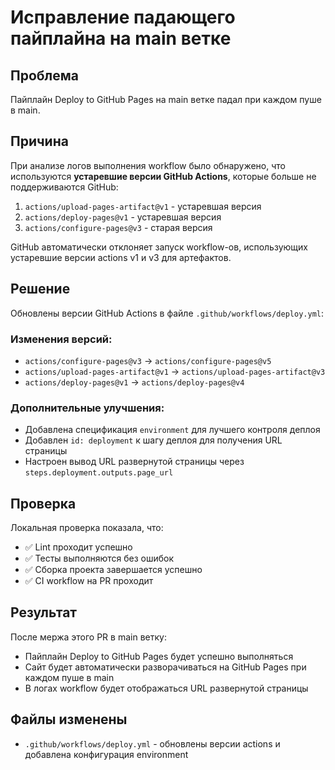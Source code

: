 # Исправление падающего пайплайна на main ветке

## Проблема

Пайплайн Deploy to GitHub Pages на main ветке падал при каждом пуше в main.

## Причина

При анализе логов выполнения workflow было обнаружено, что используются **устаревшие версии GitHub Actions**, которые больше не поддерживаются GitHub:

1. `actions/upload-pages-artifact@v1` - устаревшая версия
2. `actions/deploy-pages@v1` - устаревшая версия  
3. `actions/configure-pages@v3` - старая версия

GitHub автоматически отклоняет запуск workflow-ов, использующих устаревшие версии actions v1 и v3 для артефактов.

## Решение

Обновлены версии GitHub Actions в файле `.github/workflows/deploy.yml`:

### Изменения версий:
- `actions/configure-pages@v3` → `actions/configure-pages@v5`
- `actions/upload-pages-artifact@v1` → `actions/upload-pages-artifact@v3`
- `actions/deploy-pages@v1` → `actions/deploy-pages@v4`

### Дополнительные улучшения:
- Добавлена спецификация `environment` для лучшего контроля деплоя
- Добавлен `id: deployment` к шагу деплоя для получения URL страницы
- Настроен вывод URL развернутой страницы через `steps.deployment.outputs.page_url`

## Проверка

Локальная проверка показала, что:
- ✅ Lint проходит успешно
- ✅ Тесты выполняются без ошибок
- ✅ Сборка проекта завершается успешно
- ✅ CI workflow на PR проходит

## Результат

После мержа этого PR в main ветку:
- Пайплайн Deploy to GitHub Pages будет успешно выполняться
- Сайт будет автоматически разворачиваться на GitHub Pages при каждом пуше в main
- В логах workflow будет отображаться URL развернутой страницы

## Файлы изменены

- `.github/workflows/deploy.yml` - обновлены версии actions и добавлена конфигурация environment
